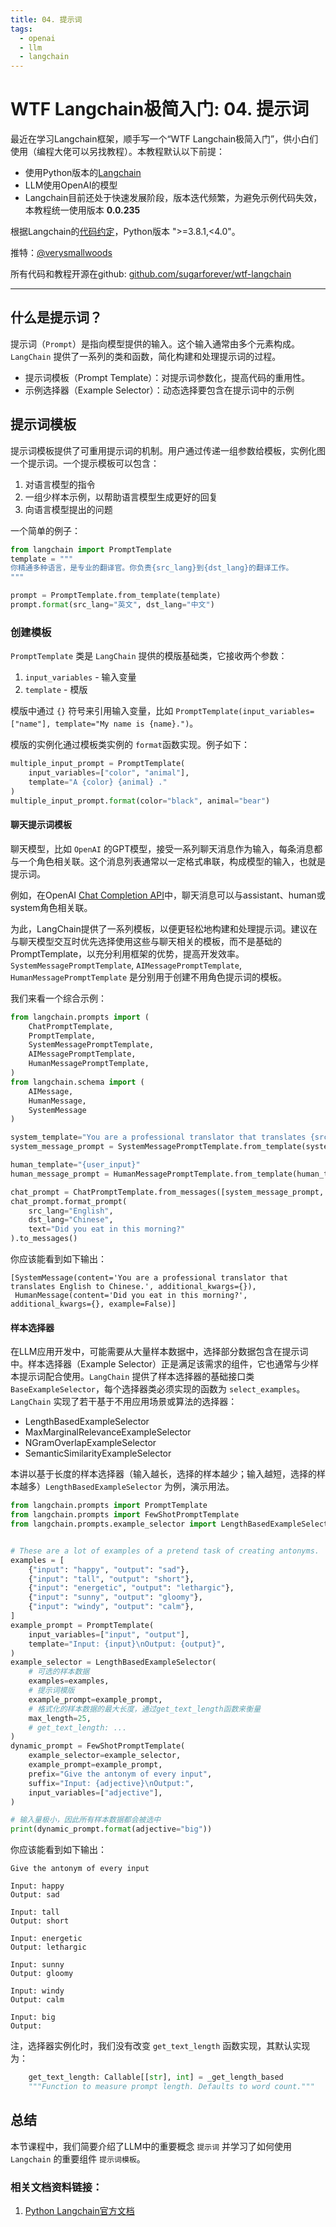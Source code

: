 ```yaml
---
title: 04. 提示词
tags:
  - openai
  - llm
  - langchain
---
```


# WTF Langchain极简入门: 04. 提示词

最近在学习Langchain框架，顺手写一个“WTF Langchain极简入门”，供小白们使用（编程大佬可以另找教程）。本教程默认以下前提：
- 使用Python版本的[Langchain](https://github.com/hwchase17/langchain)
- LLM使用OpenAI的模型
- Langchain目前还处于快速发展阶段，版本迭代频繁，为避免示例代码失效，本教程统一使用版本 **0.0.235**

根据Langchain的[代码约定](https://github.com/hwchase17/langchain/blob/v0.0.235/pyproject.toml#L14C1-L14C24)，Python版本 ">=3.8.1,<4.0"。

推特：[@verysmallwoods](https://twitter.com/verysmallwoods)

所有代码和教程开源在github: [github.com/sugarforever/wtf-langchain](https://github.com/sugarforever/wtf-langchain)

-----

## 什么是提示词？

提示词（`Prompt`）是指向模型提供的输入。这个输入通常由多个元素构成。`LangChain` 提供了一系列的类和函数，简化构建和处理提示词的过程。
- 提示词模板（Prompt Template）：对提示词参数化，提高代码的重用性。
- 示例选择器（Example Selector）：动态选择要包含在提示词中的示例

## 提示词模板

提示词模板提供了可重用提示词的机制。用户通过传递一组参数给模板，实例化图一个提示词。一个提示模板可以包含：
1. 对语言模型的指令
2. 一组少样本示例，以帮助语言模型生成更好的回复
3. 向语言模型提出的问题

一个简单的例子：

```python
from langchain import PromptTemplate
template = """
你精通多种语言，是专业的翻译官。你负责{src_lang}到{dst_lang}的翻译工作。
"""

prompt = PromptTemplate.from_template(template)
prompt.format(src_lang="英文", dst_lang="中文")
```

### 创建模板

`PromptTemplate` 类是 `LangChain` 提供的模版基础类，它接收两个参数：
1. `input_variables` - 输入变量
2. `template` - 模版

模版中通过 `{}` 符号来引用输入变量，比如 `PromptTemplate(input_variables=["name"], template="My name is {name}.")`。

模版的实例化通过模板类实例的 `format`函数实现。例子如下：

```python
multiple_input_prompt = PromptTemplate(
    input_variables=["color", "animal"], 
    template="A {color} {animal} ."
)
multiple_input_prompt.format(color="black", animal="bear")
```

#### 聊天提示词模板

聊天模型，比如 `OpenAI` 的GPT模型，接受一系列聊天消息作为输入，每条消息都与一个角色相关联。这个消息列表通常以一定格式串联，构成模型的输入，也就是提示词。

例如，在OpenAI [Chat Completion API](https://platform.openai.com/docs/api-reference/chat/create)中，聊天消息可以与assistant、human或system角色相关联。

为此，LangChain提供了一系列模板，以便更轻松地构建和处理提示词。建议在与聊天模型交互时优先选择使用这些与聊天相关的模板，而不是基础的PromptTemplate，以充分利用框架的优势，提高开发效率。`SystemMessagePromptTemplate`, `AIMessagePromptTemplate`, `HumanMessagePromptTemplate` 是分别用于创建不用角色提示词的模板。

我们来看一个综合示例：

```python
from langchain.prompts import (
    ChatPromptTemplate,
    PromptTemplate,
    SystemMessagePromptTemplate,
    AIMessagePromptTemplate,
    HumanMessagePromptTemplate,
)
from langchain.schema import (
    AIMessage,
    HumanMessage,
    SystemMessage
)

system_template="You are a professional translator that translates {src_lang} to {dst_lang}."
system_message_prompt = SystemMessagePromptTemplate.from_template(system_template)

human_template="{user_input}"
human_message_prompt = HumanMessagePromptTemplate.from_template(human_template)

chat_prompt = ChatPromptTemplate.from_messages([system_message_prompt, human_message_prompt])
chat_prompt.format_prompt(
    src_lang="English",
    dst_lang="Chinese", 
    text="Did you eat in this morning?"
).to_messages()
```

你应该能看到如下输出：
```shell
[SystemMessage(content='You are a professional translator that translates English to Chinese.', additional_kwargs={}),
 HumanMessage(content='Did you eat in this morning?', additional_kwargs={}, example=False)]
```

#### 样本选择器

在LLM应用开发中，可能需要从大量样本数据中，选择部分数据包含在提示词中。样本选择器（Example Selector）正是满足该需求的组件，它也通常与少样本提示词配合使用。`LangChain` 提供了样本选择器的基础接口类 `BaseExampleSelector`，每个选择器类必须实现的函数为 `select_examples`。`LangChain` 实现了若干基于不用应用场景或算法的选择器：
- LengthBasedExampleSelector 
- MaxMarginalRelevanceExampleSelector
- NGramOverlapExampleSelector
- SemanticSimilarityExampleSelector

本讲以基于长度的样本选择器（输入越长，选择的样本越少；输入越短，选择的样本越多）`LengthBasedExampleSelector` 为例，演示用法。

```python
from langchain.prompts import PromptTemplate
from langchain.prompts import FewShotPromptTemplate
from langchain.prompts.example_selector import LengthBasedExampleSelector


# These are a lot of examples of a pretend task of creating antonyms.
examples = [
    {"input": "happy", "output": "sad"},
    {"input": "tall", "output": "short"},
    {"input": "energetic", "output": "lethargic"},
    {"input": "sunny", "output": "gloomy"},
    {"input": "windy", "output": "calm"},
]
example_prompt = PromptTemplate(
    input_variables=["input", "output"],
    template="Input: {input}\nOutput: {output}",
)
example_selector = LengthBasedExampleSelector(
    # 可选的样本数据
    examples=examples, 
    # 提示词模版
    example_prompt=example_prompt, 
    # 格式化的样本数据的最大长度，通过get_text_length函数来衡量
    max_length=25,
    # get_text_length: ...
)
dynamic_prompt = FewShotPromptTemplate(
    example_selector=example_selector,
    example_prompt=example_prompt,
    prefix="Give the antonym of every input",
    suffix="Input: {adjective}\nOutput:", 
    input_variables=["adjective"],
)

# 输入量极小，因此所有样本数据都会被选中
print(dynamic_prompt.format(adjective="big"))
```

你应该能看到如下输出：
```shell
Give the antonym of every input

Input: happy
Output: sad

Input: tall
Output: short

Input: energetic
Output: lethargic

Input: sunny
Output: gloomy

Input: windy
Output: calm

Input: big
Output:
```

注，选择器实例化时，我们没有改变 `get_text_length` 函数实现，其默认实现为：

```python
    get_text_length: Callable[[str], int] = _get_length_based
    """Function to measure prompt length. Defaults to word count."""
```

## 总结
本节课程中，我们简要介绍了LLM中的重要概念 `提示词` 并学习了如何使用 `Langchain` 的重要组件 `提示词模板`。

### 相关文档资料链接：
1. [Python Langchain官方文档](https://python.langchain.com/docs/get_started/introduction.html) 